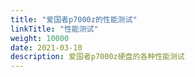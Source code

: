 ```yaml
---
title: "爱国者p7000z的性能测试"
linkTitle: "性能测试"
weight: 10000
date: 2021-03-10
description: 爱国者p7000z硬盘的各种性能测试
---
```






